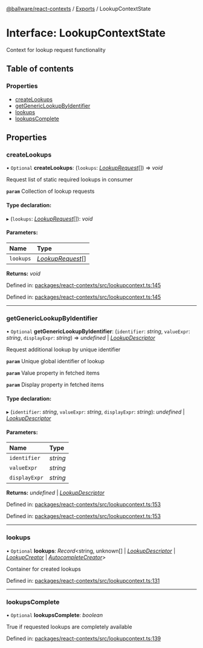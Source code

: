 [@ballware/react-contexts](../README.md) / [Exports](../modules.md) / LookupContextState

# Interface: LookupContextState

Context for lookup request functionality

## Table of contents

### Properties

- [createLookups](lookupcontextstate.md#createlookups)
- [getGenericLookupByIdentifier](lookupcontextstate.md#getgenericlookupbyidentifier)
- [lookups](lookupcontextstate.md#lookups)
- [lookupsComplete](lookupcontextstate.md#lookupscomplete)

## Properties

### createLookups

• `Optional` **createLookups**: (`lookups`: [*LookupRequest*](lookuprequest.md)[]) => *void*

Request list of static required lookups in consumer

**`param`** Collection of lookup requests

#### Type declaration:

▸ (`lookups`: [*LookupRequest*](lookuprequest.md)[]): *void*

#### Parameters:

Name | Type |
:------ | :------ |
`lookups` | [*LookupRequest*](lookuprequest.md)[] |

**Returns:** *void*

Defined in: [packages/react-contexts/src/lookupcontext.ts:145](https://github.com/ballware/ballware-client/blob/37e08ea/packages/react-contexts/src/lookupcontext.ts#L145)

Defined in: [packages/react-contexts/src/lookupcontext.ts:145](https://github.com/ballware/ballware-client/blob/37e08ea/packages/react-contexts/src/lookupcontext.ts#L145)

___

### getGenericLookupByIdentifier

• `Optional` **getGenericLookupByIdentifier**: (`identifier`: *string*, `valueExpr`: *string*, `displayExpr`: *string*) => *undefined* \| [*LookupDescriptor*](lookupdescriptor.md)

Request additional lookup by unique identifier

**`param`** Unique global identifier of lookup

**`param`** Value property in fetched items

**`param`** Display property in fetched items

#### Type declaration:

▸ (`identifier`: *string*, `valueExpr`: *string*, `displayExpr`: *string*): *undefined* \| [*LookupDescriptor*](lookupdescriptor.md)

#### Parameters:

Name | Type |
:------ | :------ |
`identifier` | *string* |
`valueExpr` | *string* |
`displayExpr` | *string* |

**Returns:** *undefined* \| [*LookupDescriptor*](lookupdescriptor.md)

Defined in: [packages/react-contexts/src/lookupcontext.ts:153](https://github.com/ballware/ballware-client/blob/37e08ea/packages/react-contexts/src/lookupcontext.ts#L153)

Defined in: [packages/react-contexts/src/lookupcontext.ts:153](https://github.com/ballware/ballware-client/blob/37e08ea/packages/react-contexts/src/lookupcontext.ts#L153)

___

### lookups

• `Optional` **lookups**: *Record*<string, unknown[] \| [*LookupDescriptor*](lookupdescriptor.md) \| [*LookupCreator*](../modules.md#lookupcreator) \| [*AutocompleteCreator*](../modules.md#autocompletecreator)\>

Container for created lookups

Defined in: [packages/react-contexts/src/lookupcontext.ts:131](https://github.com/ballware/ballware-client/blob/37e08ea/packages/react-contexts/src/lookupcontext.ts#L131)

___

### lookupsComplete

• `Optional` **lookupsComplete**: *boolean*

True if requested lookups are completely available

Defined in: [packages/react-contexts/src/lookupcontext.ts:139](https://github.com/ballware/ballware-client/blob/37e08ea/packages/react-contexts/src/lookupcontext.ts#L139)
